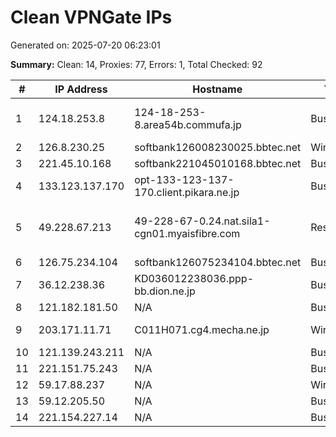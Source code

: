 # Clean VPNGate IPs
Generated on: 2025-07-20 06:23:01

**Summary:** Clean: 14, Proxies: 77, Errors: 1, Total Checked: 92

| # | IP Address | Hostname | Type | Country | Provider |
|---|------------|----------|------|---------|----------|
| 1 | 124.18.253.8 | 124-18-253-8.area54b.commufa.jp | Business | JP | Chubu Telecommunications Company, Inc. |
| 2 | 126.8.230.25 | softbank126008230025.bbtec.net | Wireless | JP | SoftBank Corp. |
| 3 | 221.45.10.168 | softbank221045010168.bbtec.net | Business | JP | SoftBank Corp. |
| 4 | 133.123.137.170 | opt-133-123-137-170.client.pikara.ne.jp | Business | JP | STNet, Incorporated |
| 5 | 49.228.67.213 | 49-228-67-0.24.nat.sila1-cgn01.myaisfibre.com | Residential | TH | ADVANCED WIRELESS NETWORK COMPANY LIMITED |
| 6 | 126.75.234.104 | softbank126075234104.bbtec.net | Business | JP | SoftBank Corp. |
| 7 | 36.12.238.36 | KD036012238036.ppp-bb.dion.ne.jp | Business | JP | KDDI CORPORATION |
| 8 | 121.182.181.50 | N/A | Business | KR | Korea Telecom |
| 9 | 203.171.11.71 | C011H071.cg4.mecha.ne.jp | Wireless | JP | Suzuka Cable Co.,Ltd |
| 10 | 121.139.243.211 | N/A | Business | KR | Korea Telecom |
| 11 | 221.151.75.243 | N/A | Business | KR | Korea Telecom |
| 12 | 59.17.88.237 | N/A | Wireless | KR | Korea Telecom |
| 13 | 59.12.205.50 | N/A | Business | KR | Korea Telecom |
| 14 | 221.154.227.14 | N/A | Business | KR | Korea Telecom |

